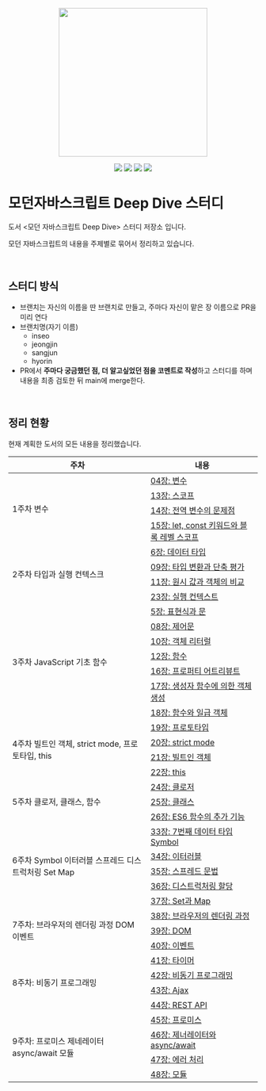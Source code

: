<p align="center"><img width='300px' src="https://user-images.githubusercontent.com/24623403/195018411-a7a93794-d079-4311-977e-f61a5970a415.png"></p>
<p align='center'>
  <a href="https://github.com/Endless-Creation-32nd/javascript-deep-dive/issues"><img src='https://img.shields.io/github/issues/Endless-Creation-32nd/javascript-deep-dive'></a>
  <a href="https://github.com/Endless-Creation-32nd/javascript-deep-dive/pulls"><img src='https://img.shields.io/github/issues-pr/Endless-Creation-32nd/javascript-deep-dive'></a>
  <a href="https://github.com/Endless-Creation-32nd/javascript-deep-dive/graphs/contributors"><img src='https://img.shields.io/github/contributors/Endless-Creation-32nd/javascript-deep-dive'></a>
  <a href="https://hits.seeyoufarm.com"><img src="https://hits.seeyoufarm.com/api/count/incr/badge.svg?url=https%3A%2F%2Fgithub.com%2FEndless-Creation-32nd%2Fjavascript-deep-dive&count_bg=%2379C83D&title_bg=%23555555&icon=&icon_color=%23E7E7E7&title=hits&edge_flat=false"/></a>
</p>

# 모던자바스크립트 Deep Dive 스터디

도서 <모던 자바스크립트 Deep Dive> 스터디 저장소 입니다.

모던 자바스크립트의 내용을 주제별로 묶어서 정리하고 있습니다.

<br>

## 스터디 방식

- 브랜치는 자신의 이름을 딴 브랜치로 만들고, 주마다 자신이 맡은 장 이름으로 PR을 미리 연다
- 브랜치명(자기 이름)
  - inseo
  - jeongjin
  - sangjun
  - hyorin
- PR에서 **주마다 궁금했던 점, 더 알고싶었던 점을 코멘트로 작성**하고 스터디를 하며 내용을 최종 검토한 뒤 main에 merge한다.

<br>

## 정리 현황

현재 계획한 도서의 모든 내용을 정리했습니다.

<table>
  <thead>
    <tr>
      <th>주차</th>
      <th>내용</th>
    </tr>
  </thead>
  <tbody>
    <tr>
      <td rowspan="4">1주차 변수</td>
      <td><a href="/04장-변수/README.md">04장: 변수</a></td>
    </tr>
    <tr><td><a href="/13장-스코프/README.md">13장: 스코프</a></td></tr>
    <tr><td><a href="/14장-전역_변수의_문제점/README.md">14장: 전역 변수의 문제점</a></td></tr>
    <tr><td><a href="/15장-let,const키워드와_블록_레벨_스코프/README.md">15장: let, const 키워드와 블록 레벨 스코프</a></td></tr>
    <tr>
      <td rowspan="4">2주차 타입과 실행 컨텍스크</td>
      <td><a href="/06장-데이터타입/README.md">6장: 데이터 타입</a></td>
    </tr>
    <tr><td><a href="/09장-타입 변환과 단축평가/README.md">09장: 타입 변환과 단축 평가</a></td></tr>
    <tr><td><a href="/11장-원시 값과 객체의 비교/README.md">11장: 원시 값과 객체의 비교</a></td></tr>
    <tr><td><a href="/23장-실행_컨택스트/README.md">23장: 실행 컨텍스트</a></td></tr>
    <tr>
      <td rowspan="7">3주차 JavaScript 기초 함수</td>
      <td><a href="/05장-표현식과_문/README.md">5장: 표현식과 문</a></td>
    </tr>
    <tr><td><a href="/08장-제어문/README.md">08장: 제어문</a></td></tr>
    <tr><td><a href="/10장-객체 리터럴/README.md">10장: 객체 리터럴</a></td></tr>
    <tr><td><a href="/12장-함수/README.md">12장: 함수</a></td></tr>
    <tr><td><a href="/16장-프로퍼티_어트리뷰트/README.md">16장: 프로퍼티 어트리뷰트</a></td></tr>
    <tr><td><a href="/17장-생성자 함수에 의한 객체 생성/README.md">17장: 생성자 함수에 의한 객체 생성</a></td></tr>
    <tr><td><a href="/18장-함수와 일급 객체/README.md">18장: 함수와 일급 객체</a></td></tr>
    <tr>
      <td rowspan="4">4주차 빌트인 객체, strict mode, 프로토타입, this</td>
      <td><a href="/19장-프로토타입/README.md">19장: 프로토타입</a></td>
    </tr>
    <tr><td><a href="/20장-strict mode/README.md">20장: strict mode</a></td></tr>
    <tr><td><a href="/21장-빌트인객체/README.md">21장: 빌트인 객체</a></td></tr>
    <tr><td><a href="/22장-this/README.md">22장: this</a></td></tr>
    <tr>
      <td rowspan="3">5주차 클로저, 클래스, 함수</td>
      <td><a href="/24장-클로저/README.md">24장: 클로저</a></td>
    </tr>
    <tr><td><a href="/25장-클래스/README.md">25장: 클래스</a></td></tr>
    <tr><td><a href="/26장 ES6 함수의 추가 기능/README.md">26장: ES6 함수의 추가 기능</a></td></tr>
    <tr>
      <td rowspan="5">6주차 Symbol 이터러블 스프레드 디스트럭처링 Set Map</td>
      <td><a href="/33장-7번째_데이터_타입_Symbol/README.md">33장: 7번째 데이터 타입 Symbol</a></td>
    </tr>
    <tr><td><a href="/34장-이터러블/README.md">34장: 이터러블</a></td></tr>
    <tr><td><a href="/35장-스프레드 문법/README.md">35장: 스프레드 문법</a></td></tr>
    <tr><td><a href="/36장-디스트럭처링 할당/README.md">36장: 디스트럭처링 할당</a></td></tr>
    <tr><td><a href="/37장-Set과 Map/README.md">37장: Set과 Map</a></td></tr>
    <tr>
      <td rowspan="3">7주차: 브라우저의 렌더링 과정 DOM 이벤트</td>
      <td><a href="/38장-브라우저의_렌더링_과정/README.md">38장: 브라우저의 렌더링 과정</a></td>
    </tr>
    <tr><td><a href="/39장-DOM/READNE.md">39장: DOM</a></td></tr>
    <tr><td><a href="/40장-이벤트/README.md">40장: 이벤트</a></td></tr>
    <tr>
      <td rowspan="4">8주차: 비동기 프로그래밍</td>
      <td><a href="/41장-타이머/README.md">41장: 타이머</a></td>
    </tr>
    <tr><td><a href="/42장-비동기_프로그래밍/README.md">42장: 비동기 프로그래밍</a></td></tr>
    <tr><td><a href="/43장-Ajax/README.md">43장: Ajax</a></td></tr>
    <tr><td><a href="/44장-REST_API/README.md">44장: REST API</a></td></tr>
    <tr>
      <td rowspan="4">9주차: 프로미스 제네레이터 async/await 모듈</td>
      <td><a href="/45장-프로미스/README.md">45장: 프로미스</a></td>
    </tr>
    <tr><td><a href="/46장-제너레이터와_async_await/README.md">46장: 제너레이터와 async/await</a></td></tr>
    <tr><td><a href="/47장-에러 처리/README.md">47장: 에러 처리</a></td></tr>
    <tr><td><a href="/48장-모듈/README.md">48장: 모듈</a></td></tr>
  </tbody>
</table>
